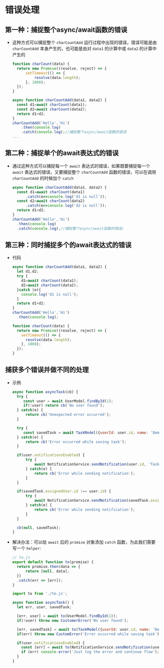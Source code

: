 # 错误处理

## 第一种：捕捉整个async/await函数的错误

  - 这种方式可以捕捉整个 `charCountAdd` 运行过程中出现的错误，错误可能是由 `charCountAdd` 本身产生的，也可能是由对 `data1` 的计算中或 `data2` 的计算中产生的

    ```javascript
    function charCount(data) {
      return new Promise((resolve, reject) => {
          setTimeout(() => {
              resolve(data.length);
          }, 1000);
      });
    }

    async function charCountAdd(data1, data2) {
      const d1=await charCount(data1);
      const d2=await charCount(data2);
      return d1+d2;
    }
    charCountAdd('Hello','Hi')
        .then(console.log)
        .catch(console.log);//捕捉整个async/await函数的错误
    ...
    ```

## 第二种：捕捉单个的await表达式的错误

  - 通过这种方式可以捕捉每一个 `await` 表达式的错误，如果既要捕捉每一个 `await` 表达式的错误，又要捕捉整个 `charCountAdd` 函数的错误，可以在调用 `charCountAdd` 的时候加个 `catch`

    ```javascript
    async function charCountAdd(data1, data2) {
      const d1=await charCount(data1)
          .catch(e=>console.log('d1 is null'));
      const d2=await charCount(data2)
          .catch(e=>console.log('d2 is null'));
      return d1+d2;
    }
    charCountAdd('Hello','Hi')
      .then(console.log)
      .catch(console.log);//捕捉整个async/await函数的错误;
    ```

## 第三种：同时捕捉多个的await表达式的错误

  - 代码

    ```javascript
    async function charCountAdd(data1, data2) {
      let d1,d2;
      try {
        d1=await charCount(data1);
        d2=await charCount(data2);
      }catch (e){
        console.log('d1 is null');
      }
      return d1+d2;
    }
    charCountAdd('Hello','Hi')
      .then(console.log);

    function charCount(data) {
      return new Promise((resolve, reject) => {
        setTimeout(() => {
          resolve(data.length);
        }, 1000);
      });
    }
    ```

## 捕获多个错误并做不同的处理

  - 示例

    ```javascript
    async function asyncTask(cb) {
      try {
         const user = await UserModel.findById(1);
         if(!user) return cb('No user found');
      } catch(e) {
          return cb('Unexpected error occurred');
      }

      try {
         const savedTask = await TaskModel({userId: user.id, name: 'Demo Task'});
      } catch(e) {
          return cb('Error occurred while saving task');
      }

      if(user.notificationsEnabled) {
          try {
              await NotificationService.sendNotification(user.id, 'Task Created');
          } catch(e) {
              return cb('Error while sending notification');
          }
      }

      if(savedTask.assignedUser.id !== user.id) {
          try {
              await NotificationService.sendNotification(savedTask.assignedUser.id, 'Task was created for you');
          } catch(e) {
              return cb('Error while sending notification');
          }
      }

      cb(null, savedTask);
    }
    ```

  - 解决办法：可以给 `await` 后的 `promise` 对象添加 `catch` 函数，为此我们需要写一个 `helper`:

    ```javascript
    // to.js
    export default function to(promise) {
      return promise.then(data => {
          return [null, data];
      })
      .catch(err => [err]);
    }
    ```

    ```javascript
    import to from './to.js';

    async function asyncTask() {
      let err, user, savedTask;

      [err, user] = await to(UserModel.findById(1));
      if(!user) throw new CustomerError('No user found');

      [err, savedTask] = await to(TaskModel({userId: user.id, name: 'Demo Task'}));
      if(err) throw new CustomError('Error occurred while saving task');

      if(user.notificationsEnabled) {
        const [err] = await to(NotificationService.sendNotification(user.id, 'Task Created'));
        if (err) console.error('Just log the error and continue flow');
      }
    }
    ```

